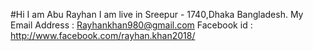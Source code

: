 #Hi I am Abu Rayhan 
I am live in Sreepur - 1740,Dhaka Bangladesh.
My Email Address : Rayhankhan980@gmail.com
Facebook id : http://www.facebook.com/rayhan.khan2018/